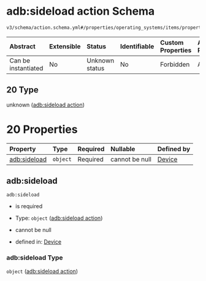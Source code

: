 # adb:sideload action Schema

```txt
v3/schema/action.schema.yml#/properties/operating_systems/items/properties/steps/items/properties/actions/items/oneOf/20
```



| Abstract            | Extensible | Status         | Identifiable | Custom Properties | Additional Properties | Access Restrictions | Defined In                                                          |
| :------------------ | :--------- | :------------- | :----------- | :---------------- | :-------------------- | :------------------ | :------------------------------------------------------------------ |
| Can be instantiated | No         | Unknown status | No           | Forbidden         | Allowed               | none                | [device.schema.json*](../device.schema.json "open original schema") |

## 20 Type

unknown ([adb:sideload action](device-properties-operating-systems-operating-system-properties-steps-step-properties-group-step-action-oneof-adbsideload-action.md))

# 20 Properties

| Property                     | Type     | Required | Nullable       | Defined by                                                                                                                                                                                                                                                                                                                     |
| :--------------------------- | :------- | :------- | :------------- | :----------------------------------------------------------------------------------------------------------------------------------------------------------------------------------------------------------------------------------------------------------------------------------------------------------------------------- |
| [adb:sideload](#adbsideload) | `object` | Required | cannot be null | [Device](device-properties-operating-systems-operating-system-properties-steps-step-properties-group-step-action-oneof-adbsideload-action-properties-adbsideload-action.md "v3/schema/action.schema.yml#/properties/operating_systems/items/properties/steps/items/properties/actions/items/oneOf/20/properties/adb:sideload") |

## adb:sideload



`adb:sideload`

*   is required

*   Type: `object` ([adb:sideload action](device-properties-operating-systems-operating-system-properties-steps-step-properties-group-step-action-oneof-adbsideload-action-properties-adbsideload-action.md))

*   cannot be null

*   defined in: [Device](device-properties-operating-systems-operating-system-properties-steps-step-properties-group-step-action-oneof-adbsideload-action-properties-adbsideload-action.md "v3/schema/action.schema.yml#/properties/operating_systems/items/properties/steps/items/properties/actions/items/oneOf/20/properties/adb:sideload")

### adb:sideload Type

`object` ([adb:sideload action](device-properties-operating-systems-operating-system-properties-steps-step-properties-group-step-action-oneof-adbsideload-action-properties-adbsideload-action.md))
